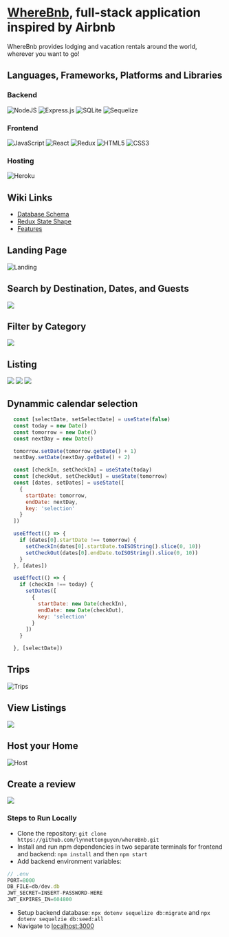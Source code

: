 # [WhereBnb](https://where-bnb-app.herokuapp.com/), full-stack application inspired by Airbnb

WhereBnb provides lodging and vacation rentals around the world, wherever you want to go!

##  Languages, Frameworks, Platforms and Libraries
### Backend
![NodeJS](https://img.shields.io/badge/node.js-6DA55F?style=for-the-badge&logo=node.js&logoColor=white) ![Express.js](https://img.shields.io/badge/express.js-%23404d59.svg?style=for-the-badge&logo=express&logoColor=%2361DAFB) ![SQLite](https://img.shields.io/badge/sqlite-%2307405e.svg?style=for-the-badge&logo=sqlite&logoColor=white) ![Sequelize](https://img.shields.io/badge/Sequelize-52B0E7?style=for-the-badge&logo=Sequelize&logoColor=white)

### Frontend
![JavaScript](https://img.shields.io/badge/javascript-%23323330.svg?style=for-the-badge&logo=javascript&logoColor=%23F7DF1E) ![React](https://img.shields.io/badge/react-%2320232a.svg?style=for-the-badge&logo=react&logoColor=%2361DAFB)  ![Redux](https://img.shields.io/badge/redux-%23593d88.svg?style=for-the-badge&logo=redux&logoColor=white) ![HTML5](https://img.shields.io/badge/html5-%23E34F26.svg?style=for-the-badge&logo=html5&logoColor=white) ![CSS3](https://img.shields.io/badge/css3-%231572B6.svg?style=for-the-badge&logo=css3&logoColor=white) <a href='https://github.com/shivamkapasia0' target="_blank"><img alt='' src='https://img.shields.io/badge/Google_Maps API-100000?style=for-the-badge&logo=&logoColor=FFFFFF&labelColor=34A853&color=34A853'/></a>

### Hosting
![Heroku](https://img.shields.io/badge/heroku-%23430098.svg?style=for-the-badge&logo=heroku&logoColor=white)

## Wiki Links
- [Database Schema](https://github.com/lynnettenguyen/airBnb_project/wiki/Database-Schema)
- [Redux State Shape](https://github.com/lynnettenguyen/airBnb_project/wiki/Redux-State-Shape)
- [Features](https://github.com/lynnettenguyen/airBnb_project/wiki/Features-List)

## Landing Page
![Landing](https://user-images.githubusercontent.com/98368183/192944793-01b2e42f-5a7d-4915-a7e0-790246997c03.png)

## Search by Destination, Dates, and Guests
![](https://user-images.githubusercontent.com/98368183/193676635-fec23e5d-ef32-4338-b74a-832696284fbd.png)

## Filter by Category
![](https://user-images.githubusercontent.com/98368183/192944868-83deea3d-e140-402f-8fcd-c004f3216161.png)

## Listing
![](https://user-images.githubusercontent.com/98368183/196592327-801bba74-e76d-4cc6-b6d5-15690d4594ce.png)
![](https://user-images.githubusercontent.com/98368183/196592354-463287a3-f945-4505-bc4e-4188e04ba55c.png)
![](https://user-images.githubusercontent.com/98368183/196594076-20b369c9-cd49-4043-94ab-18adbd4ab19e.png)

## Dynammic calendar selection
```js
  const [selectDate, setSelectDate] = useState(false)
  const today = new Date()
  const tomorrow = new Date()
  const nextDay = new Date()

  tomorrow.setDate(tomorrow.getDate() + 1)
  nextDay.setDate(nextDay.getDate() + 2)

  const [checkIn, setCheckIn] = useState(today)
  const [checkOut, setCheckOut] = useState(tomorrow)
  const [dates, setDates] = useState([
    {
      startDate: tomorrow,
      endDate: nextDay,
      key: 'selection'
    }
  ])

  useEffect(() => {
    if (dates[0].startDate !== tomorrow) {
      setCheckIn(dates[0].startDate.toISOString().slice(0, 10))
      setCheckOut(dates[0].endDate.toISOString().slice(0, 10))
    }
  }, [dates])

  useEffect(() => {
    if (checkIn !== today) {
      setDates([
        {
          startDate: new Date(checkIn),
          endDate: new Date(checkOut),
          key: 'selection'
        }
      ])
    }

  }, [selectDate])
```

## Trips
![Trips](https://user-images.githubusercontent.com/98368183/194404318-536f2859-a3ac-4499-bbf3-4ac01ef0a743.png)

## View Listings
![](https://user-images.githubusercontent.com/98368183/196592607-b1c04b41-1339-45ca-a175-763700b79d32.png)

## Host your Home
![Host](https://user-images.githubusercontent.com/98368183/182081916-edf00c58-defe-4653-a02e-deceb21b5faa.png)

## Create a review
![](https://user-images.githubusercontent.com/98368183/192949996-328e74ea-e82a-4817-82f9-ae425a012179.png)


### Steps to Run Locally
- Clone the repository: ```git clone https://github.com/lynnettenguyen/whereBnb.git```
- Install and run npm dependencies in two separate terminals for frontend and backend: ```npm install``` and then ```npm start```
- Add backend environment variables:
```js
// .env
PORT=8000
DB_FILE=db/dev.db
JWT_SECRET=INSERT-PASSWORD-HERE
JWT_EXPIRES_IN=604800
```
- Setup backend database: ```npx dotenv sequelize db:migrate``` and ```npx dotenv sequelzie db:seed:all```
- Navigate to [localhost:3000](http://localhost:3000/)

